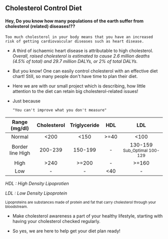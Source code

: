 ## Cholesterol Control Diet

#### Hey, Do you know how many populations of the earth suffer from cholesterol (related) diseases!??

    Too much cholesterol in your body means that you have an increased risk of getting cardiovascular diseases such as heart disease.

- A third of ischaemic heart disease is attributable to high cholesterol. 
*Overall, raised cholesterol is estimated to cause 2.6 million deaths (4.5% of total) and 29.7 million DALYs, or 2% of total DALYs.*

- But you know! One can easily control cholesterol with an effective diet chart!
Still, so many people don't have time to plan their diet.

- Here we are with our small project which is describing, how little attention to the diet can retain big cholesterol-related issues! 

- Just because 
    ```
    "You can't improve what you don't measure"
    ```
 | Range (mg/dl) | Cholesterol | Triglyceride | HDL | LDL |
| :---: | :---: | :---: | :---: | :---: |
| Normal | <200 | <150 | >=40 | <100 
| Border line High | 200-239 | 150-199 | - | 130-159 <sub>Sub_Optimal 100-129</sub>|
| High | >240 | >=200 | -  | >=160 |
| Low |- |- | <40 |- | 

*HDL : High Density Lipoprotien* 

*LDL : Low Density Lipoprotein*

<sub>Lipoproteins are substances made of protein and fat that carry cholesterol through your bloodstream.</sub>

- Make cholesterol awareness a part of your healthy lifestyle, starting with having your cholesterol checked regularly.

- So yes, we are here to help get your diet plan ready!
